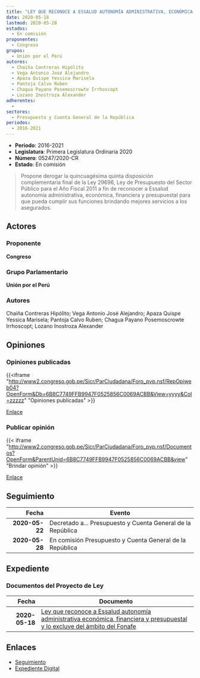 ```yaml
---
title: "LEY QUE RECONOCE A ESSALUD AUTONOMÍA ADMINISTRATIVA, ECONÓMICA, FINANCIERA Y PRESUPUESTAL Y LO EXCLUYE DEL ÁMBITO DEL FONAFE"
date: 2020-05-18
lastmod: 2020-05-28
estados: 
  - En comisión
proponentes: 
  - Congreso
grupos: 
  - Unión por el Perú
autores: 
  - Chaiña Contreras Hipólito
  - Vega Antonio José Alejandro
  - Apaza Quispe Yessica Marisela
  - Pantoja Calvo Ruben
  - Chagua Payano Posemoscrowte Irrhoscopt
  - Lozano Inostroza Alexander
adherentes: 
  - 
sectores: 
  - Presupuesto y Cuenta General de la República
periodos: 
  - 2016-2021
---
```


- **Periodo**: 2016-2021
- **Legislatura**: Primera Legislatura Ordinaria 2020
- **Número**: 05247/2020-CR
- **Estado**: En comisión

> Propone derogar la quincuagésima quinta disposición complementaria final de la Ley 29696, Ley de Presupuesto del Sector Público para el Año Fiscal 2011 a fin de reconocer a Essalud autonomía administrativa, económica, financiera y presupuestal para que pueda cumplir sus funciones brindando mejores servicios a los asegurados.


## Actores

### Proponente

**Congreso**

### Grupo Parlamentario

**Unión por el Perú**

### Autores

Chaiña Contreras Hipólito; Vega Antonio José Alejandro; Apaza Quispe Yessica Marisela; Pantoja Calvo Ruben; Chagua Payano Posemoscrowte Irrhoscopt; Lozano Inostroza Alexander


## Opiniones

### Opiniones publicadas

{{<iframe "http://www2.congreso.gob.pe/Sicr/ParCiudadana/Foro_pvp.nsf/RepOpiweb04?OpenForm&Db=6B8C7749FFB9947F0525856C0069ACBB&View=yyyy&Col=zzzzz" "Opiniones publicadas" >}}

[Enlace](http://www2.congreso.gob.pe/Sicr/ParCiudadana/Foro_pvp.nsf/RepOpiweb04?OpenForm&Db=6B8C7749FFB9947F0525856C0069ACBB&View=yyyy&Col=zzzzz)
### Publicar opinión

{{< iframe "http://www2.congreso.gob.pe/Sicr/ParCiudadana/Foro_pvp.nsf/Documentos?OpenForm&ParentUnid=6B8C7749FFB9947F0525856C0069ACBB&view" "Brindar opinión" >}}

[Enlace](http://www2.congreso.gob.pe/Sicr/ParCiudadana/Foro_pvp.nsf/Documentos?OpenForm&ParentUnid=6B8C7749FFB9947F0525856C0069ACBB&view)

## Seguimiento

| Fecha | Evento |
|------:|--------|
| **2020-05-22** | Decretado a... Presupuesto y Cuenta General de la República|
| **2020-05-28** | En comisión Presupuesto y Cuenta General de la República|


## Expediente


### Documentos del Proyecto de Ley

| Fecha | Documento |
|------:|--------|
| **2020-05-18** | [Ley que reconoce a Essalud autonomía administrativa económica, financiera y presupuestal y lo excluye del ámbito del Fonafe](http://www.leyes.congreso.gob.pe/Documentos/2016_2021/Proyectos_de_Ley_y_de_Resoluciones_Legislativas/PL05247-20200518.pdf) |

## Enlaces 

- [Seguimiento](http://www2.congreso.gob.pe/Sicr/TraDocEstProc/CLProLey2016.nsf/f7fff46988ca05b1052578e100829cc7/b3f8e7b3e65132250525856d0003315e?OpenDocument)
- [Expediente Digital](http://www2.congreso.gob.pe/Sicr/TraDocEstProc/CLProLey2016.nsf/f7fff46988ca05b1052578e100829cc7/b3f8e7b3e65132250525856d0003315e?OpenDocument&Click=05257FB7005EB655.eb71d0cf91d8294e05256cdf006b5706/$Body/0.1C6C)
